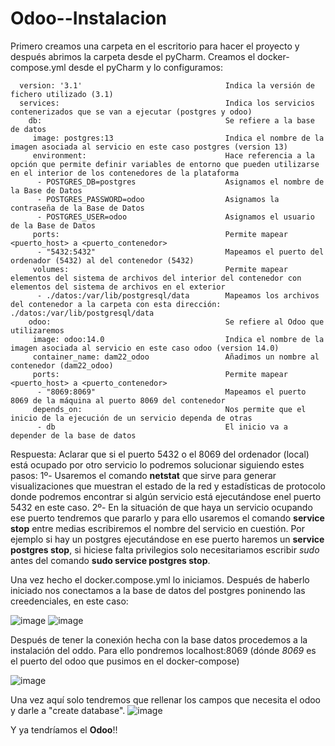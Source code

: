 # Odoo--Instalacion

Primero creamos una carpeta en el escritorio para hacer el proyecto y después abrimos la carpeta desde el pyCharm. Creamos el docker-compose.yml desde el pyCharm y lo configuramos:

      version: '3.1'                                Indica la versión de fichero utilizado (3.1)
      services:                                     Indica los servicios contenerizados que se van a ejecutar (postgres y odoo)
        db:                                         Se refiere a la base de datos    
         image: postgres:13                         Indica el nombre de la imagen asociada al servicio en este caso postgres (version 13)
         environment:                               Hace referencia a la opción que permite definir variables de entorno que pueden utilizarse en el interior de los contenedores de la plataforma
          - POSTGRES_DB=postgres                    Asignamos el nombre de la Base de Datos    
          - POSTGRES_PASSWORD=odoo                  Asignamos la contraseña de la Base de Datos     
          - POSTGRES_USER=odoo                      Asignamos el usuario de la Base de Datos     
         ports:                                     Permite mapear <puerto_host> a <puerto_contenedor>
          - "5432:5432"                             Mapeamos el puerto del ordenador (5432) al del contenedor (5432)
         volumes:                                   Permite mapear elementos del sistema de archivos del interior del contenedor con elementos del sistema de archivos en el exterior
          - ./datos:/var/lib/postgresql/data        Mapeamos los archivos del contenedor a la carpeta con esta dirección: ./datos:/var/lib/postgresql/data           
        odoo:                                       Se refiere al Odoo que utilizaremos               
         image: odoo:14.0                           Indica el nombre de la imagen asociada al servicio en este caso odoo (version 14.0)                            
         container_name: dam22_odoo                 Añadimos un nombre al contenedor (dam22_odoo)                                
         ports:                                     Permite mapear <puerto_host> a <puerto_contenedor>
          - "8069:8069"                             Mapeamos el puerto 8069 de la máquina al puerto 8069 del contenedor
         depends_on:                                Nos permite que el inicio de la ejecución de un servicio dependa de otras    
          - db                                      El inicio va a depender de la base de datos        
         
Respuesta: Aclarar que si el puerto 5432 o el 8069 del ordenador (local) está ocupado por otro servicio lo podremos 
solucionar siguiendo estes pasos:
    1º- Usaremos el comando **netstat** que sirve para generar visualizaciones que muestran el estado de la red 
        y estadísticas de protocolo donde podremos encontrar si algún servicio está ejecutándose enel puerto 5432 en 
        este caso.
    2º- En la situación de que haya un servicio ocupando ese puerto tendremos que pararlo y para ello usaremos el 
        comando **service stop** entre medias escribiremos el nombre del servicio en cuestión. Por ejemplo si hay un 
        postgres ejecutándose en ese puerto haremos un **service postgres stop**, si hiciese falta privilegios solo 
        necesitariamos escribir _sudo_ antes del comando **sudo service postgres stop**.
       
Una vez hecho el docker.compose.yml lo iniciamos. Después de haberlo iniciado nos conectamos a la base de datos del postgres poninendo las creedenciales, en este caso:

![image](https://user-images.githubusercontent.com/91607146/212317497-2dac7aa7-935c-4688-9298-77963f81ea56.png)
![image](https://user-images.githubusercontent.com/91607146/212642426-12ced54c-ce72-495b-8581-14683e8be531.png)


Después de tener la conexión hecha con la base datos procedemos a la instalación del oddo. Para ello pondremos localhost:8069 (dónde _8069_ es el puerto del odoo que pusimos en el docker-compose)

![image](https://user-images.githubusercontent.com/91607146/213925736-1d42e527-3590-471f-8239-d898c5940abc.png)

Una vez aquí solo tendremos que rellenar los campos que necesita el odoo y darle a "create database".
![image](https://user-images.githubusercontent.com/91607146/213925887-498644c8-a161-4404-891b-146490e26381.png)

Y ya tendríamos el **Odoo**!!
